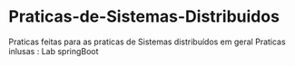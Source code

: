 # Praticas-de-Sistemas-Distribuidos
Praticas feitas para as praticas de Sistemas distribuídos em geral
Praticas inlusas : Lab springBoot
